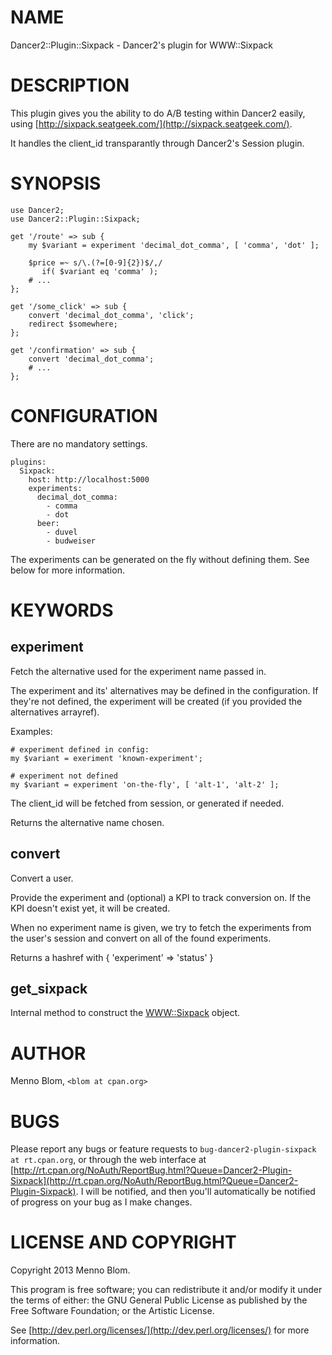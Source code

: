 # NAME

Dancer2::Plugin::Sixpack - Dancer2's plugin for WWW::Sixpack

# DESCRIPTION

This plugin gives you the ability to do A/B testing within Dancer2 easily,
using [http://sixpack.seatgeek.com/](http://sixpack.seatgeek.com/).

It handles the client\_id transparantly through Dancer2's Session plugin.

# SYNOPSIS

    use Dancer2;
    use Dancer2::Plugin::Sixpack;

    get '/route' => sub {
        my $variant = experiment 'decimal_dot_comma', [ 'comma', 'dot' ];

        $price =~ s/\.(?=[0-9]{2})$/,/
           if( $variant eq 'comma' );
        # ...
    };

    get '/some_click' => sub {
        convert 'decimal_dot_comma', 'click';
        redirect $somewhere;
    };

    get '/confirmation' => sub {
        convert 'decimal_dot_comma';
        # ...
    };



# CONFIGURATION

There are no mandatory settings.

    plugins:
      Sixpack:
        host: http://localhost:5000
        experiments:
          decimal_dot_comma:
            - comma
            - dot
          beer:
            - duvel
            - budweiser

The experiments can be generated on the fly without defining them. See below
for more information.

# KEYWORDS

## experiment

Fetch the alternative used for the experiment name passed in.

The experiment and its' alternatives may be defined in the configuration. If
they're not defined, the experiment will be created (if you provided the
alternatives arrayref).

Examples:

    # experiment defined in config:
    my $variant = exeriment 'known-experiment';

    # experiment not defined
    my $variant = experiment 'on-the-fly', [ 'alt-1', 'alt-2' ];

The client\_id will be fetched from session, or generated if needed.

Returns the alternative name chosen.

## convert

Convert a user.

Provide the experiment and (optional) a KPI to track conversion on.
If the KPI doesn't exist yet, it will be created.

When no experiment name is given, we try to fetch the experiments
from the user's session and convert on all of the found experiments.

Returns a hashref with { 'experiment' => 'status' }

## get\_sixpack

Internal method to construct the [WWW::Sixpack](http://search.cpan.org/perldoc?WWW::Sixpack) object.

# AUTHOR

Menno Blom, `<blom at cpan.org>`

# BUGS

Please report any bugs or feature requests to `bug-dancer2-plugin-sixpack at rt.cpan.org`, or through
the web interface at [http://rt.cpan.org/NoAuth/ReportBug.html?Queue=Dancer2-Plugin-Sixpack](http://rt.cpan.org/NoAuth/ReportBug.html?Queue=Dancer2-Plugin-Sixpack).  I will be notified, and then you'll
automatically be notified of progress on your bug as I make changes.

# LICENSE AND COPYRIGHT

Copyright 2013 Menno Blom.

This program is free software; you can redistribute it and/or modify it
under the terms of either: the GNU General Public License as published
by the Free Software Foundation; or the Artistic License.

See [http://dev.perl.org/licenses/](http://dev.perl.org/licenses/) for more information.
